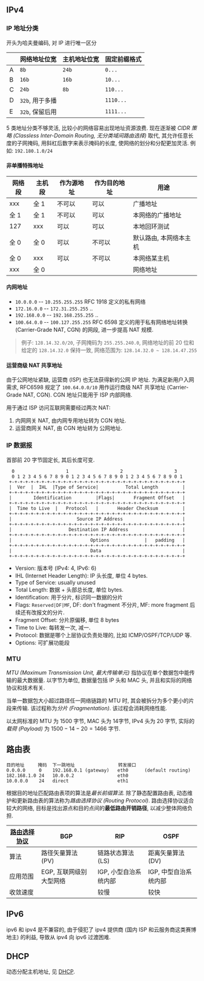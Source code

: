 ## IPv4

### IP 地址分类

开头为哈夫曼编码, 对 IP 进行唯一区分

|     | 网络地址位宽    | 主机地址位宽 | 固定前缀格式     |
| --- | --------------- | ------------ | -------- |
| A   | `8b`            | `24b`        | `0...`   |
| B   | `16b`           | `16b`        | `10...`  |
| C   | `24b`           | `8b`         | `110...` |
| D   | `32b`, 用于多播 |              | `1110...`   |
| E   | `32b`, 保留后用 |              | `1111...`         |

5 类地址分类不够灵活, 比较小的网络容易出现地址资源浪费. 现在逐渐被 *CIDR 策略 (Classless Inter-Domain Routing, 无分类域间路由选择)* 取代, 其允许任意长度的子网掩码, 用斜杠后数字来表示掩码的长度, 使网络的划分和分配更加灵活. 例如: `192.180.1.0/24`

#### 非单播特殊地址

| 网络段 | 主机段 | 作为源地址 | 作为目的地址 | 用途                   |
| ------ | ------ | ---------- | ------------ | ---------------------- |
| xxx       | 全 1   | 不可以     | 可以         | 广播地址               |
| 全 1   | 全 1   | 不可以     | 可以         | 本网络的广播地址       |
| 127    | xxx       | 可以       | 可以         | 本地回环测试           |
| 全 0   | 全 0   | 可以       | 不可以       | 默认路由, 本网络本主机 |
| 全 0   |  xxx      | 可以       | 不可以       | 本网络某主机           |
|    xxx    | 全 0   |       |              | 网络地址               |


#### 内网地址

- `10.0.0.0` -- `10.255.255.255` RFC 1918 定义的私有网络
- `172.16.0.0` -- `172.31.255.255` ..
- `192.168.0.0` -- `192.168.255.255` ..
- `100.64.0.0` -- `100.127.255.255` RFC 6598 定义的用于私有网络地址转换 (Carrier-Grade NAT, CGN) 的网段, 进一步提高 NAT 规模.

> 例子: `128.14.32.0/20`, 子网掩码为 `255.255.240.0`, 网络地址的前 20 位和给定的 `128.14.32.0` 保持一致,
>  网络范围为: `128.14.32.0 ~ 128.14.47.255`

#### 运营商级 NAT 共享地址

由于公网地址紧缺, 运营商 (ISP) 也无法获得新的公网 IP 地址. 为满足新用户入网需求, RFC6598 规定了 `100.64.0.0/10` 用作运行商级 NAT 共享地址 (Carrier-Grade NAT, CGN). CGN 地址只能用于 ISP 内部网络.

用于通过 ISP 访问互联网需要经过两次 NAT:
1. 内网网关 NAT, 由内网专用地址转为 CGN 地址.
2. 运营商网关 NAT, 由 CGN 地址转为 公网地址.

### IP 数据报

首部前 20 字节固定长, 其后长度可变.

```
  0                   1                   2                   3   
  0 1 2 3 4 5 6 7 8 9 0 1 2 3 4 5 6 7 8 9 0 1 2 3 4 5 6 7 8 9 0 1 
 +-+-+-+-+-+-+-+-+-+-+-+-+-+-+-+-+-+-+-+-+-+-+-+-+-+-+-+-+-+-+-+-+
 |  Ver  |  IHL  |Type of Service|          Total Length         |
 +-+-+-+-+-+-+-+-+-+-+-+-+-+-+-+-+-+-+-+-+-+-+-+-+-+-+-+-+-+-+-+-+
 |        Identification         |Flags|       Fragment Offset   |
 +-+-+-+-+-+-+-+-+-+-+-+-+-+-+-+-+-+-+-+-+-+-+-+-+-+-+-+-+-+-+-+-+
 |  Time to Live  |   Protocol   |       Header Checksum         |
 +-+-+-+-+-+-+-+-+-+-+-+-+-+-+-+-+-+-+-+-+-+-+-+-+-+-+-+-+-+-+-+-+
 |                        Source IP Address                      |
 +-+-+-+-+-+-+-+-+-+-+-+-+-+-+-+-+-+-+-+-+-+-+-+-+-+-+-+-+-+-+-+-+
 |                     Destination IP Address                    |
 +-+-+-+-+-+-+-+-+-+-+-+-+-+-+-+-+-+-+-+-+-+-+-+-+-+-+-+-+-+-+-+-+
 |                             Options             |   padding   |
 +-+-+-+-+-+-+-+-+-+-+-+-+-+-+-+-+-+-+-+-+-+-+-+-+-+-+-+-+-+-+-+-+
 |                             Data                              |
 +-+-+-+-+-+-+-+-+-+-+-+-+-+-+-+-+-+-+-+-+-+-+-+-+-+-+-+-+-+-+-+-+
```

- Version: 版本号 (IPv4: 4, IPv6: 6)
- IHL (Internet Header Length):  IP 头长度, 单位 4 bytes.
- Type of Service: usually unused
- Total Length: 数据 + 头部总长度, 单位 bytes.
- Identification: 用于分片, 标识同一数据的分片
- Flags: `Reserved|DF|MF`, DF: don't fragment 不分片, MF: more fragment 后续还有改报文的分片.
- Fragment Offset: 分片原偏移, 单位 8 bytes
- Time to Live: 每转发一次, 减一.
- Protocol: 数据是哪个上层协议负责处理的, 比如 ICMP/OSPF/TCP/UDP 等.
- Options: 可扩展功能段

### MTU

*MTU (Maximum Transmission Unit, 最大传输单元)* 指协议在单个数据包中能传输的最大数据量. 以字节为单位, 数据量包括 IP 头和 MAC 头, 并且和实际的网络协议和技术有关. 

当单一数据包大小超过路径任一网络链路的 MTU 时, 其会被拆分为多个更小的片段来传输. 该过程称为*分片 (Fragmentation)*. 该过程会消耗网络性能.

以太网标准的 MTU 为 1500 字节, MAC 头为 14字节, IPv4 头为 20 字节, 实际的*载荷 (Payload)* 为 $1500-14-20=1466$ 字节.

## 路由表

```
目的地址     掩码  下一跳地址                转发接口
0.0.0.0     0    192.168.0.1 (gateway)   eth0      (default routing)
182.168.1.0 24   10.0.0.2                eth0
10.0.0.0    24   direct                  eth1
```

根据目的地址匹配路由表项的算法是*最长前缀算法*. 除了静态配置路由表, 动态维护和更新路由表的算法称为*路由选择协议 (Routing Protocol)*. 路由选择协议适合较大的网络, 目标是找出源点和目的点间的**最低路由开销路径**, 以减少整体网络负担.

|  [路由选择协议](路由选择协议.md)    | BGP | RIP | OSPF  |
| -------- | ---------------------------- | ---------------------------- | ------------------------------ |
| 算法     | 路径矢量算法 (PV)                 | 链路状态算法 (LS)                | 距离矢量算法 (DV)                  |
| 应用范围 | EGP, 互联网级别大型网络      | IGP, 小型自治系统内部        | IGP, 中型自治系统内部          |
| 收敛速度 |                              | 较慢                         | 较快                               |

## IPv6

ipv6 和 ipv4 是不兼容的, 由于侵犯了 ipv4 提供商 (国内 ISP 和云服务商这类赛博地主) 的利益, 导致从 ipv4 向 ipv6 过渡困难.



## DHCP

动态分配主机地址, 见 [DHCP](../Application%20Layer/DHCP.md).
